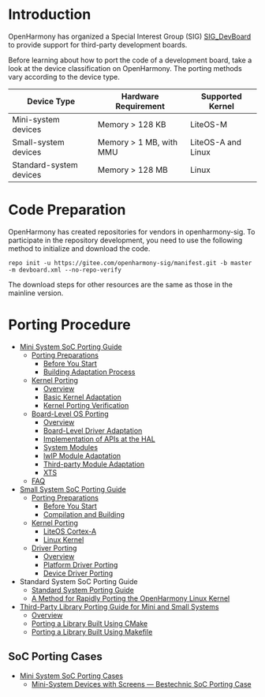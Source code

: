 # Introduction

OpenHarmony has organized a Special Interest Group (SIG) [SIG_DevBoard](https://gitee.com/openharmony/community/blob/master/sig/sig-devboard/sig_devboard.md) to provide support for third-party development boards.

Before learning about how to port the code of a development board, take a look at the device classification on OpenHarmony. The porting methods vary according to the device type.

| Device Type| Hardware Requirement| Supported Kernel|
|---------|-------------|----------------|
| Mini-system devices| Memory > 128 KB| LiteOS-M       |
| Small-system devices| Memory > 1 MB, with MMU| LiteOS-A and Linux|
| Standard-system devices| Memory > 128 MB|  Linux       |

# Code Preparation

OpenHarmony has created repositories for vendors in openharmony-sig. To participate in the repository development, you need to use the following method to initialize and download the code.

```shell
repo init -u https://gitee.com/openharmony-sig/manifest.git -b master -m devboard.xml --no-repo-verify
```

The download steps for other resources are the same as those in the mainline version.

# Porting Procedure

- [Mini System SoC Porting Guide](porting-minichip.md)
  - [Porting Preparations](porting-chip-prepare.md)
    - [Before You Start](oem_transplant_chip_prepare_knows.md)
    - [Building Adaptation Process](porting-chip-prepare-process.md)
  - [Kernel Porting](porting-chip-kernel.md)
    - [Overview](porting-chip-kernel-overview.md)
    - [Basic Kernel Adaptation](porting-chip-kernel-adjustment.md)
    - [Kernel Porting Verification](porting-chip-kernel-verify.md)
  - [Board-Level OS Porting](porting-chip-board.md)
    - [Overview](porting-chip-board-overview.md)
    - [Board-Level Driver Adaptation](porting-chip-board-driver.md)
    - [Implementation of APIs at the HAL](porting-chip-board-hal.md)
    - [System Modules](porting-chip-board-component.md)
    - [lwIP Module Adaptation](porting-chip-board-lwip.md)
    - [Third-party Module Adaptation](porting-chip-board-bundle.md)
    - [XTS](porting-chip-board-xts.md)
  - [FAQ](porting-chip-faqs.md)
- [Small System SoC Porting Guide](porting-smallchip.md)
  - [Porting Preparations](porting-smallchip-prepare.md)
    - [Before You Start](porting-smallchip-prepare-needs.md)
    - [Compilation and Building](porting-smallchip-prepare-building.md)
  - [Kernel Porting](porting-smallchip-kernel.md)
    - [LiteOS Cortex-A](porting-smallchip-kernel-a.md)
    - [Linux Kernel](porting-smallchip-kernel-linux.md)
  - [Driver Porting](porting-smallchip-driver.md)
    - [Overview](porting-smallchip-driver-overview.md)
    - [Platform Driver Porting](porting-smallchip-driver-plat.md)
    - [Device Driver Porting](porting-smallchip-driver-oom.md)
- Standard System SoC Porting Guide
    - [Standard System Porting Guide](standard-system-porting-guide.md)
    - [A Method for Rapidly Porting the OpenHarmony Linux Kernel](porting-linux-kernel.md)
- [Third-Party Library Porting Guide for Mini and Small Systems](porting-thirdparty.md)
    - [Overview](porting-thirdparty-overview.md)
    - [Porting a Library Built Using CMake](porting-thirdparty-cmake.md)
    - [Porting a Library Built Using Makefile](porting-thirdparty-makefile.md)

## SoC Porting Cases

- [Mini System SoC Porting Cases](porting-minichip-cases.md)
  - [Mini-System Devices with Screens — Bestechnic SoC Porting Case](porting-bes2600w-on-minisystem-display-demo.md)

